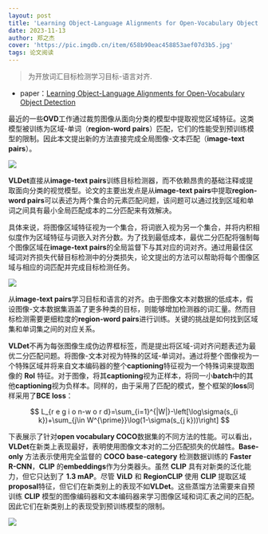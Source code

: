 ```yaml
---
layout: post
title: 'Learning Object-Language Alignments for Open-Vocabulary Object Detection'
date: 2023-11-13
author: 郑之杰
cover: 'https://pic.imgdb.cn/item/658b90eac458853aef07d3b5.jpg'
tags: 论文阅读
---
```


> 为开放词汇目标检测学习目标-语言对齐.

- paper：[Learning Object-Language Alignments for Open-Vocabulary Object Detection](https://arxiv.org/abs/2211.14843)

最近的一些**OVD**工作通过裁剪图像从面向分类的模型中提取视觉区域特征。这类模型被训练为区域-单词（**region-word pairs**）匹配，它们的性能受到预训练模型的限制。因此本文提出新的方法直接完成全局图像-文本匹配（**image-text pairs**）。

![](https://pic.imgdb.cn/item/658b93edc458853aef11a927.jpg)

**VLDet**直接从**image-text pairs**训练目标检测器，而不依赖昂贵的基础注释或提取面向分类的视觉模型。论文的主要出发点是从**image-text pairs**中提取**region-word pairs**可以表述为两个集合的元素匹配问题，该问题可以通过找到区域和单词之间具有最小全局匹配成本的二分匹配来有效解决。

具体来说，将图像区域特征视为一个集合，将词嵌入视为另一个集合，并将内积相似度作为区域特征与词嵌入对齐分数。为了找到最低成本，最优二分匹配将强制每个图像区域在**image-text pairs**的全局监督下与其对应的词对齐。通过用最佳区域词对齐损失代替目标检测中的分类损失，论文提出的方法可以帮助将每个图像区域与相应的词匹配并完成目标检测任务。

![](https://pic.imgdb.cn/item/658b9483c458853aef13b6c9.jpg)

从**image-text pairs**学习目标和语言的对齐。由于图像文本对数据的低成本，假设图像-文本数据集涵盖了更多种类的目标，则能够增加检测器的词汇量。然而目标检测需要更细粒度的**region-word pairs**进行训练。关键的挑战是如何找到区域集和单词集之间的对应关系。

**VLDet**不再为每张图像生成伪边界框标签，而是提出将区域-词对齐问题表述为最优二分匹配问题。将图像-文本对视为特殊的区域-单词对。通过将整个图像视为一个特殊区域并将来自文本编码器的整个**captioning**特征视为一个特殊词来提取图像的 **RoI** 特征。对于图像，将其**captioning**视为正样本，将同一小**batch**中的其他**captioning**视为负样本。同样的，由于采用了匹配的模式，整个框架的**loss**同样采用了**BCE loss**：

$$
L_{r e g i o n-w o r d}=\sum_{i=1}^{|W|}-\left[\log\sigma(s_{i k})+\sum_{j\in W^{\prime}}\log(1-\sigma(s_{j k}))\right]
$$

下表展示了针对**open vocabulary COCO**数据集的不同方法的性能。可以看出，**VLDet**在新类上表现最好，表明使用图像文本对的二分匹配损失的优越性。**Base-only** 方法表示使用完全监督的 **COCO base-category** 检测数据训练的 **Faster R-CNN**，**CLIP** 的**embeddings**作为分类器头。虽然 **CLIP** 具有对新类的泛化能力，但它只达到了 **1.3 mAP**。尽管 **ViLD** 和 **RegionCLIP** 使用 **CLIP** 提取区域**proposal**特征，但它们在新类别上的表现不如**VLDet**。这些蒸馏方法需要来自预训练 **CLIP** 模型的图像编码器和文本编码器来学习图像区域和词汇表之间的匹配。因此它们在新类别上的表现受到预训练模型的限制。

![](https://pic.imgdb.cn/item/658b96e5c458853aef1bb8ed.jpg)